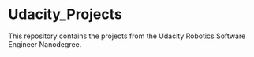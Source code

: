 # Udacity_Projects

This repository contains the projects from the Udacity Robotics Software Engineer Nanodegree.
